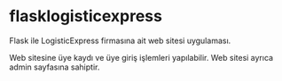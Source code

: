 # flasklogisticexpress
Flask ile LogisticExpress firmasına ait web sitesi uygulaması.

Web sitesine üye kaydı ve üye giriş işlemleri yapılabilir.
Web sitesi ayrıca admin sayfasına sahiptir.

